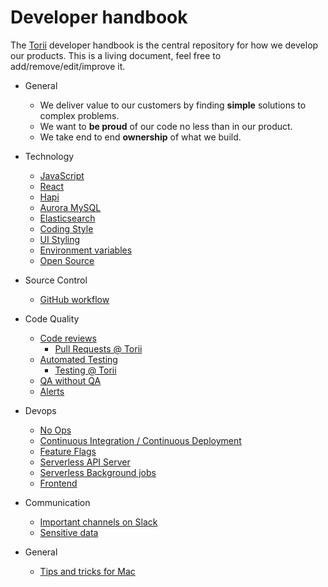 # Developer handbook

The [Torii](https://toriihq.com) developer handbook is the central repository for how we develop our products. This is a living document, feel free to add/remove/edit/improve it.

* General
    * We deliver value to our customers by finding **simple** solutions to complex problems.
    * We want to **be proud** of our code no less than in our product.
    * We take end to end **ownership** of what we build.

* Technology
    * [JavaScript](technology/javascript.md)
    * [React](technology/react.md)
    * [Hapi](technology/hapi.md)
    * [Aurora MySQL](technology/aurora_mysql.md)
    * [Elasticsearch](technology/elasticsearch.md)
    * [Coding Style](technology/coding_style.md)
    * [UI Styling](technology/ui_styling.md)
    * [Environment variables](technology/env_vars.md)
    * [Open Source](technology/open_source.md)

* Source Control
    * [GitHub workflow](source_control/github.md)

* Code Quality
    * [Code reviews](quality/code_reviews.md)
      * [Pull Requests @ Torii](https://www.notion.so/toriihq/Best-Practices-Branches-Commits-PR-and-Reviews-c7c22336cc984d42b84074c7698abae2#35459f7cbfbe4d868a4fa549bbf8fc36)
    * [Automated Testing](quality/automated_testing.md)
      * [Testing @ Torii](https://www.notion.so/toriihq/Testing-Torii-Know-how-and-best-practices-6d4e3367ed2d4a5eb27622333fbeee58)
    * [QA without QA](quality/qa_without_qa.md)
    * [Alerts](quality/alerts.md)

* Devops
    * [No Ops](devops/noops.md)
    * [Continuous Integration / Continuous Deployment](devops/cicd.md)
    * [Feature Flags](devops/feature_flags.md)
    * [Serverless API Server](devops/serverless_api.md)
    * [Serverless Background jobs](devops/serverless_bg.md)
    * [Frontend](devops/fed.md)

* Communication
    * [Important channels on Slack](communication/slack.md)
    * [Sensitive data](communication/sensitive_data.md)

* General
    * [Tips and tricks for Mac](general/mac_tips.md)




